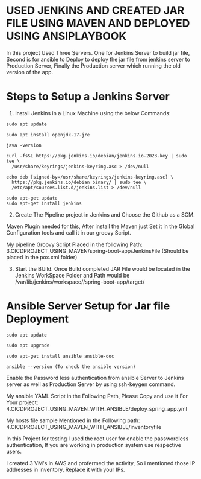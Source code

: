 # USED JENKINS AND CREATED JAR FILE USING  MAVEN AND DEPLOYED USING ANSIPLAYBOOK

In this project Used Three Servers. One for Jenkins Server to build jar file, Second is for ansible to Deploy to deploy the jar file from jenkins server to Production Server, Finally the Production server which running the old version of the app.

# Steps to Setup a Jenkins Server

1. Install Jenkins in a Linux Machine using the below Commands:

```
sudo apt update

sudo apt install openjdk-17-jre

java -version

curl -fsSL https://pkg.jenkins.io/debian/jenkins.io-2023.key | sudo tee \
  /usr/share/keyrings/jenkins-keyring.asc > /dev/null

echo deb [signed-by=/usr/share/keyrings/jenkins-keyring.asc] \
  https://pkg.jenkins.io/debian binary/ | sudo tee \
  /etc/apt/sources.list.d/jenkins.list > /dev/null

sudo apt-get update
sudo apt-get install jenkins

```

2. Create The Pipeline project in Jenkins and Choose the Github as a SCM.

Maven Plugin needed for this, After install the Maven just Set it in the Global Configuration tools and call it in our groovy Script.

My pipeline Groovy Script Placed in the following Path: 3.CICDPROJECT_USING_MAVEN/spring-boot-app/JenkinsFile (Should be placed in the pox.xml folder)

3. Start the BUild. Once Build completed JAR File would be located in the Jenkins WorkSpace Folder and Path would be /var/lib/jenkins/workspace/<buildname>/spring-boot-app/target/


# Ansible Server Setup for Jar file Deployment

```
sudo apt update

sudo apt upgrade

sudo apt-get install ansible ansible-doc

ansible --version (To check the ansible version)
```

Enable the Password less authentication from ansible Server to Jenkins server as well as Production Server by using ssh-keygen command.

My ansible YAML Script in the Following Path, Please Copy and use it For Your project:  4.CICDPROJECT_USING_MAVEN_WITH_ANSIBLE/deploy_spring_app.yml

My hosts file sample Mentioned in the Following path: 4.CICDPROJECT_USING_MAVEN_WITH_ANSIBLE/inventoryfile

In this Project for testing I used the root user for enable the passwordless authentication, If you are working in production system use respective users.

I created 3 VM's in AWS and profermed the activity, So i mentioned those IP addresses in inventory, Replace it with your IPs.